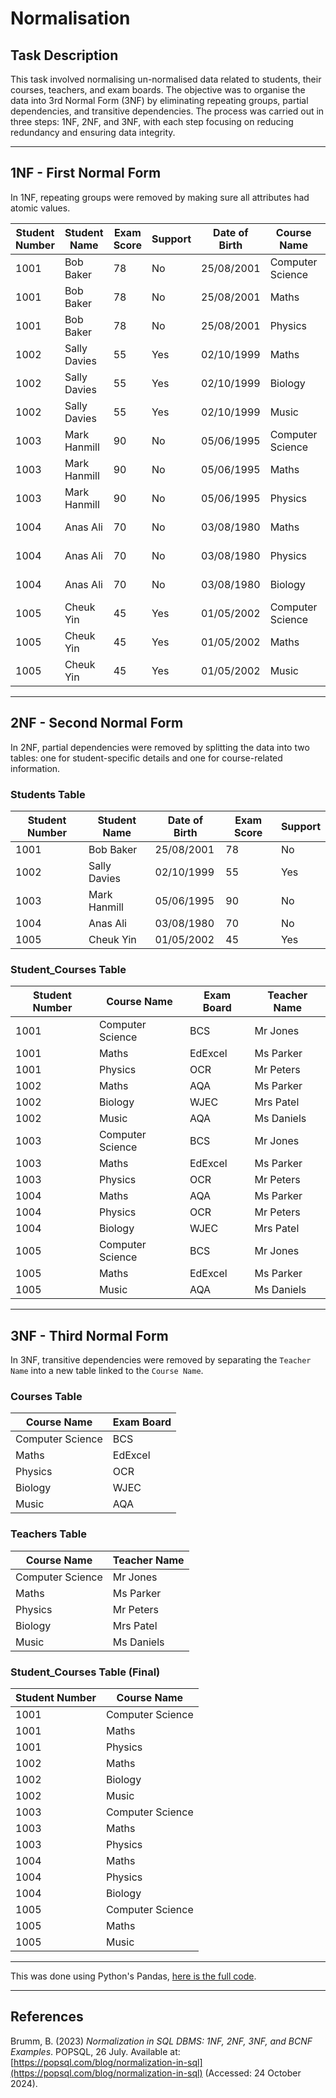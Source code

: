 # Normalisation

## Task Description
This task involved normalising un-normalised data related to students, their courses, teachers, and exam boards. The objective was to organise the data into 3rd Normal Form (3NF) by eliminating repeating groups, partial dependencies, and transitive dependencies. The process was carried out in three steps: 1NF, 2NF, and 3NF, with each step focusing on reducing redundancy and ensuring data integrity.

---

## 1NF - First Normal Form
In 1NF, repeating groups were removed by making sure all attributes had atomic values.

| Student Number | Student Name  | Exam Score | Support | Date of Birth | Course Name      | Exam Board | Teacher Name |
|----------------|---------------|------------|---------|---------------|------------------|------------|--------------|
| 1001           | Bob Baker     | 78         | No      | 25/08/2001    | Computer Science | BCS        | Mr Jones     |
| 1001           | Bob Baker     | 78         | No      | 25/08/2001    | Maths            | EdExcel    | Ms Parker    |
| 1001           | Bob Baker     | 78         | No      | 25/08/2001    | Physics          | OCR        | Mr Peters    |
| 1002           | Sally Davies  | 55         | Yes     | 02/10/1999    | Maths            | AQA        | Ms Parker    |
| 1002           | Sally Davies  | 55         | Yes     | 02/10/1999    | Biology          | WJEC       | Mrs Patel    |
| 1002           | Sally Davies  | 55         | Yes     | 02/10/1999    | Music            | AQA        | Ms Daniels   |
| 1003           | Mark Hanmill  | 90         | No      | 05/06/1995    | Computer Science | BCS        | Mr Jones     |
| 1003           | Mark Hanmill  | 90         | No      | 05/06/1995    | Maths            | EdExcel    | Ms Parker    |
| 1003           | Mark Hanmill  | 90         | No      | 05/06/1995    | Physics          | OCR        | Mr Peters    |
| 1004           | Anas Ali      | 70         | No      | 03/08/1980    | Maths            | AQA        | Ms Parker    |
| 1004           | Anas Ali      | 70         | No      | 03/08/1980    | Physics          | OCR        | Mr Peters    |
| 1004           | Anas Ali      | 70         | No      | 03/08/1980    | Biology          | WJEC       | Mrs Patel    |
| 1005           | Cheuk Yin     | 45         | Yes     | 01/05/2002    | Computer Science | BCS        | Mr Jones     |
| 1005           | Cheuk Yin     | 45         | Yes     | 01/05/2002    | Maths            | EdExcel    | Ms Parker    |
| 1005           | Cheuk Yin     | 45         | Yes     | 01/05/2002    | Music            | AQA        | Ms Daniels   |

---

## 2NF - Second Normal Form
In 2NF, partial dependencies were removed by splitting the data into two tables: one for student-specific details and one for course-related information.

### Students Table

| Student Number | Student Name   | Date of Birth | Exam Score | Support |
|----------------|----------------|---------------|------------|---------|
| 1001           | Bob Baker      | 25/08/2001    | 78         | No      |
| 1002           | Sally Davies   | 02/10/1999    | 55         | Yes     |
| 1003           | Mark Hanmill   | 05/06/1995    | 90         | No      |
| 1004           | Anas Ali       | 03/08/1980    | 70         | No      |
| 1005           | Cheuk Yin      | 01/05/2002    | 45         | Yes     |

### Student_Courses Table

| Student Number | Course Name      | Exam Board | Teacher Name |
|----------------|------------------|------------|--------------|
| 1001           | Computer Science | BCS        | Mr Jones     |
| 1001           | Maths            | EdExcel    | Ms Parker    |
| 1001           | Physics          | OCR        | Mr Peters    |
| 1002           | Maths            | AQA        | Ms Parker    |
| 1002           | Biology          | WJEC       | Mrs Patel    |
| 1002           | Music            | AQA        | Ms Daniels   |
| 1003           | Computer Science | BCS        | Mr Jones     |
| 1003           | Maths            | EdExcel    | Ms Parker    |
| 1003           | Physics          | OCR        | Mr Peters    |
| 1004           | Maths            | AQA        | Ms Parker    |
| 1004           | Physics          | OCR        | Mr Peters    |
| 1004           | Biology          | WJEC       | Mrs Patel    |
| 1005           | Computer Science | BCS        | Mr Jones     |
| 1005           | Maths            | EdExcel    | Ms Parker    |
| 1005           | Music            | AQA        | Ms Daniels   |

---

## 3NF - Third Normal Form
In 3NF, transitive dependencies were removed by separating the `Teacher Name` into a new table linked to the `Course Name`.

### Courses Table

| Course Name      | Exam Board |
|------------------|------------|
| Computer Science | BCS        |
| Maths            | EdExcel    |
| Physics          | OCR        |
| Biology          | WJEC       |
| Music            | AQA        |

### Teachers Table

| Course Name      | Teacher Name |
|------------------|--------------|
| Computer Science | Mr Jones     |
| Maths            | Ms Parker    |
| Physics          | Mr Peters    |
| Biology          | Mrs Patel    |
| Music            | Ms Daniels   |

### Student_Courses Table (Final)

| Student Number | Course Name      |
|----------------|------------------|
| 1001           | Computer Science |
| 1001           | Maths            |
| 1001           | Physics          |
| 1002           | Maths            |
| 1002           | Biology          |
| 1002           | Music            |
| 1003           | Computer Science |
| 1003           | Maths            |
| 1003           | Physics          |
| 1004           | Maths            |
| 1004           | Physics          |
| 1004           | Biology          |
| 1005           | Computer Science |
| 1005           | Maths            |
| 1005           | Music            |

---

This was done using Python's Pandas, [here is the full code](Deciphering_Big_Data/Individual_Work/Normalisation/normalisation.py).

---

## References

Brumm, B. (2023) *Normalization in SQL DBMS: 1NF, 2NF, 3NF, and BCNF Examples*. POPSQL, 26 July. Available at: [https://popsql.com/blog/normalization-in-sql](https://popsql.com/blog/normalization-in-sql) (Accessed: 24 October 2024).
